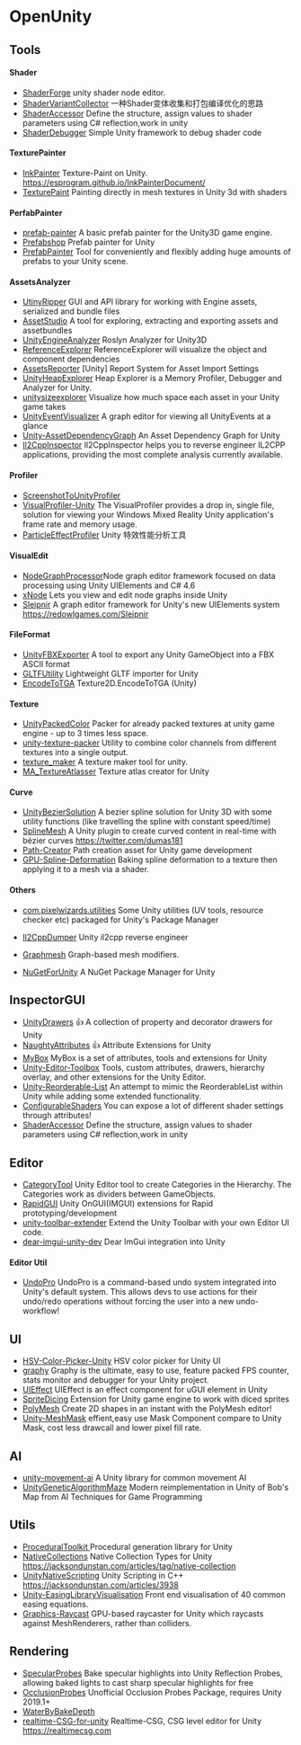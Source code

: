# OpenUnity

## Tools
#### Shader
* [ShaderForge](https://github.com/FreyaHolmer/ShaderForge) unity shader node editor.
* [ShaderVariantCollector](https://github.com/lujian101/ShaderVariantCollector) 一种Shader变体收集和打包编译优化的思路
* [ShaderAccessor](https://github.com/JiongXiaGu/ShaderAccessor)  Define the structure, assign values to shader parameters using C# reflection,work in unity
* [ShaderDebugger](https://github.com/arigo/ShaderDebugger) Simple Unity framework to debug shader code
#### TexturePainter
* [InkPainter](https://github.com/EsProgram/InkPainter) Texture-Paint on Unity. https://esprogram.github.io/InkPainterDocument/
* [TexturePaint](https://github.com/IRCSS/TexturePaint) Painting directly in mesh textures in Unity 3d with shaders
#### PerfabPainter
* [prefab-painter](https://github.com/alexander-ameye/prefab-painter) A basic prefab painter for the Unity3D game engine.
* [Prefabshop](https://github.com/Raptorij/Prefabshop) Prefab painter for Unity
* [PrefabPainter](https://github.com/Roland09/PrefabPainter) Tool for conveniently and flexibly adding huge amounts of prefabs to your Unity scene.
#### AssetsAnalyzer
* [UtinyRipper](https://github.com/mafaca/UtinyRipper) GUI and API library for working with Engine assets, serialized and bundle files
* [AssetStudio](https://github.com/Perfare/AssetStudio) A tool for exploring, extracting and exporting assets and assetbundles
* [UnityEngineAnalyzer](https://github.com/vad710/UnityEngineAnalyzer) Roslyn Analyzer for Unity3D 
* [ReferenceExplorer](https://github.com/tsubaki/ReferenceExplorer) ReferenceExplorer will visualize the object and component dependencies
* [AssetsReporter](https://github.com/wotakuro/AssetsReporter) [Unity] Report System for Asset Import Settings
* [UnityHeapExplorer](https://github.com/pschraut/UnityHeapExplorer) Heap Explorer is a Memory Profiler, Debugger and Analyzer for Unity. 
* [unitysizeexplorer](https://github.com/aschearer/unitysizeexplorer) Visualize how much space each asset in your Unity game takes
* [UnityEventVisualizer](https://github.com/MephestoKhaan/UnityEventVisualizer)  A graph editor for viewing all UnityEvents at a glance
* [Unity-AssetDependencyGraph](https://github.com/Unity-Harry/Unity-AssetDependencyGraph)  An Asset Dependency Graph for Unity
* [Il2CppInspector](https://github.com/djkaty/Il2CppInspector) Il2CppInspector helps you to reverse engineer IL2CPP applications, providing the most complete analysis currently available.
#### Profiler
* [ScreenshotToUnityProfiler](https://github.com/wotakuro/ScreenshotToUnityProfiler)
* [VisualProfiler-Unity](https://github.com/microsoft/VisualProfiler-Unity) The VisualProfiler provides a drop in, single file, solution for viewing your Windows Mixed Reality Unity application's frame rate and memory usage.
* [ParticleEffectProfiler](https://github.com/sunbrando/ParticleEffectProfiler) Unity 特效性能分析工具
#### VisualEdit
* [NodeGraphProcessor](https://github.com/alelievr/NodeGraphProcessor)Node graph editor framework focused on data processing using Unity UIElements and C# 4.6
* [xNode](https://github.com/Siccity/xNode) Lets you view and edit node graphs inside Unity
* [Sleipnir](https://github.com/red-owl-games/Sleipnir) A graph editor framework for Unity's new UIElements system https://redowlgames.com/Sleipnir
#### FileFormat
* [UnityFBXExporter](https://github.com/KellanHiggins/UnityFBXExporter) A tool to export any Unity GameObject into a FBX ASCII format
* [GLTFUtility](https://github.com/Siccity/GLTFUtility) Lightweight GLTF importer for Unity
* [EncodeToTGA](https://github.com/phwitti/EncodeToTGA)  Texture2D.EncodeToTGA (Unity)
#### Texture
* [UnityPackedColor](https://github.com/Leopotam/UnityPackedColor) Packer for already packed textures at unity game engine - up to 3 times less space.
* [unity-texture-packer](https://github.com/andydbc/unity-texture-packer)   Utility to combine color channels from different textures into a single output.
* [texture_maker](https://github.com/M-Fatah/texture_maker)  A texture maker tool for unity.
* [MA_TextureAtlasser](https://github.com/maxartz15/MA_TextureAtlasser) Texture atlas creator for Unity
#### Curve
* [UnityBezierSolution](https://github.com/yasirkula/UnityBezierSolution) A bezier spline solution for Unity 3D with some utility functions (like travelling the spline with constant speed/time)
* [SplineMesh](https://github.com/benoit-dumas/SplineMesh) A Unity plugin to create curved content in real-time with bézier curves https://twitter.com/dumas181
* [Path-Creator](https://github.com/SebLague/Path-Creator)  Path creation asset for Unity game development 
* [GPU-Spline-Deformation](https://github.com/RoyTheunissen/GPU-Spline-Deformation) Baking spline deformation to a texture then applying it to a mesh via a shader.
#### Others
* [com.pixelwizards.utilities](https://github.com/PixelWizards/com.pixelwizards.utilities) Some Unity utilities (UV tools, resource checker etc) packaged for Unity's Package Manager

* [Il2CppDumper](https://github.com/Perfare/Il2CppDumper) Unity il2cpp reverse engineer

* [Graphmesh](https://github.com/Siccity/Graphmesh)  Graph-based mesh modifiers.
* [NuGetForUnity](https://github.com/GlitchEnzo/NuGetForUnity)  A NuGet Package Manager for Unity

## InspectorGUI
* [UnityDrawers](https://github.com/fishtopher/UnityDrawers)  :thumbsup: A collection of property and decorator drawers for Unity
* [NaughtyAttributes](https://github.com/dbrizov/NaughtyAttributes) :thumbsup:  Attribute Extensions for Unity
* [MyBox](https://github.com/Deadcows/MyBox) MyBox is a set of attributes, tools and extensions for Unity
* [Unity-Editor-Toolbox](https://github.com/arimger/Unity-Editor-Toolbox) Tools, custom attributes, drawers, hierarchy overlay, and other extensions for the Unity Editor.
* [Unity-Reorderable-List](https://github.com/cfoulston/Unity-Reorderable-List) An attempt to mimic the ReorderableList within Unity while adding some extended functionality.
* [ConfigurableShaders](https://github.com/supyrb/ConfigurableShaders)  You can expose a lot of different shader settings through attributes! 
* [ShaderAccessor](https://github.com/JiongXiaGu/ShaderAccessor) Define the structure, assign values to shader parameters using C# reflection,work in unity
## Editor
* [CategoryTool](https://github.com/Demkeys/CategoryTool) Unity Editor tool to create Categories in the Hierarchy. The Categories work as dividers between GameObjects.
* [RapidGUI](https://github.com/fuqunaga/RapidGUI) Unity OnGUI(IMGUI) extensions for Rapid prototyping/development
* [unity-toolbar-extender](https://github.com/marijnz/unity-toolbar-extender) Extend the Unity Toolbar with your own Editor UI code.
* [dear-imgui-unity-dev](https://github.com/realgamessoftware/dear-imgui-unity-dev) Dear ImGui integration into Unity 
#### Editor Util
* [UndoPro](https://github.com/Seneral/UndoPro) UndoPro is a command-based undo system integrated into Unity's default system. This allows devs to use actions for their undo/redo operations without forcing the user into a new undo-workflow!

## UI
* [HSV-Color-Picker-Unity](https://github.com/judah4/HSV-Color-Picker-Unity) HSV color picker for Unity UI
* [graphy](https://github.com/Tayx94/graphy) Graphy is the ultimate, easy to use, feature packed FPS counter, stats monitor and debugger for your Unity project.
* [UIEffect](https://github.com/mob-sakai/UIEffect) UIEffect is an effect component for uGUI element in Unity
* [SpriteDicing](https://github.com/Elringus/SpriteDicing) Extension for Unity game engine to work with diced sprites
* [PolyMesh](https://github.com/UnityPatterns/PolyMesh) Create 2D shapes in an instant with the PolyMesh editor! 
* [Unity-MeshMask](https://github.com/leoin2012/Unity-MeshMask)  effient,easy use Mask Component compare to Unity Mask, cost less drawcall and lower pixel fill rate.

## AI
* [unity-movement-ai](https://github.com/antonpantev/unity-movement-ai)  A Unity library for common movement AI
* [UnityGeneticAlgorithmMaze](https://github.com/createthis/UnityGeneticAlgorithmMaze)  Modern reimplementation in Unity of Bob's Map from AI Techniques for Game Programming

## Utils
* [ProceduralToolkit ](https://github.com/Syomus/ProceduralToolkit)  Procedural generation library for Unity 
* [NativeCollections](https://github.com/jacksondunstan/NativeCollections)  Native Collection Types for Unity https://jacksondunstan.com/articles/tag/native-collection
* [UnityNativeScripting](https://github.com/jacksondunstan/UnityNativeScripting)  Unity Scripting in C++ https://jacksondunstan.com/articles/3938
* [Unity-EasingLibraryVisualisation](https://github.com/noisecrime/Unity-EasingLibraryVisualisation)  Front end visualisation of 40 common easing equations.
* [Graphics-Raycast](https://github.com/Jonny10/Graphics-Raycast) GPU-based raycaster for Unity which raycasts against MeshRenderers, rather than colliders. 

## Rendering
* [SpecularProbes](https://github.com/zulubo/SpecularProbes) Bake specular highlights into Unity Reflection Probes, allowing baked lights to cast sharp specular highlights for free
* [OcclusionProbes](https://github.com/0lento/OcclusionProbes)  Unofficial Occlusion Probes Package, requires Unity 2019.1+
* [WaterByBakeDepth](https://github.com/AsehesL/WaterByBakeDepth)
* [realtime-CSG-for-unity](https://github.com/LogicalError/realtime-CSG-for-unity) Realtime-CSG, CSG level editor for Unity https://realtimecsg.com
